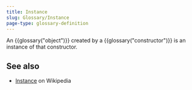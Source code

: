 ```yaml
---
title: Instance
slug: Glossary/Instance
page-type: glossary-definition
---
```


An {{glossary("object")}} created by a {{glossary("constructor")}} is an instance of that constructor.

## See also

- [Instance](<https://en.wikipedia.org/wiki/Instance_(computer_science)>) on Wikipedia
